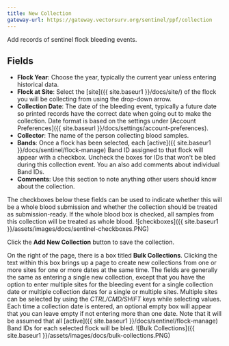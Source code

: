 ```yaml
---
title: New Collection
gateway-url: https://gateway.vectorsurv.org/sentinel/ppf/collection
---
```


Add records of sentinel flock bleeding events.

## Fields

- **Flock Year**: Choose the year, typically the current year unless entering historical data.
- **Flock at Site**: Select the [site]({{ site.baseur1 }}/docs/site/) of the flock you will be collecting from using the drop-down arrow.
- **Collection Date**: The date of the bleeding event, typically a future date so printed records have the correct date when going out to make the collection. Date format is based on the settings under [Account Preferences]({{ site.baseurl }}/docs/settings/account-preferences).
- **Collector**: The name of the person collecting blood samples.
- **Bands**: Once a flock has been selected, each [active]({{ site.baseur1 }}/docs/sentinel/flock-manage) Band ID assigned to that flock will appear with a checkbox. Uncheck the boxes for IDs that won't be bled during this collection event. You an also add comments about individual Band IDs.
- **Comments**: Use this section to note anything other users should know about the collection.

The checkboxes below these fields can be used to indicate whether this will be a whole blood submission and whether the collection should be treated as submission-ready. If the whole blood box is checked, all samples from this collection will be treated as whole blood.
![checkboxes]({{ site.baseur1 }}/assets/images/docs/sentinel-checkboxes.PNG)

Click the **Add New Collection** button to save the collection.

On the right of the page, there is a box titled **Bulk Collections**. Clicking the text within this box brings up a page to create new collections from one or more sites for one or more dates at the same time. The fields are generally the same as entering a single new collection, except that you have the option to enter multiple sites for the bleeding event for a single collection date or multiple collection dates for a single or multiple sites. Multiple sites can be selected by using the _CTRL/CMD/SHIFT_ keys while selecting values. Each time a collection date is entered, an optional empty box will appear that you can leave empty if not entering more than one date. Note that it will be assumed that all [active]({{ site.baseur1 }}/docs/sentinel/flock-manage) Band IDs for each selected flock will be bled.
![Bulk Collections]({{ site.baseur1 }}/assets/images/docs/bulk-collections.PNG)
